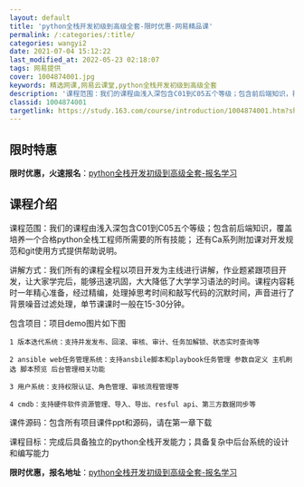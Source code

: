 ```yaml
---
layout: default
title: 'python全栈开发初级到高级全套-限时优惠-网易精品课'
permalink: /:categories/:title/
categories: wangyi2
date: 2021-07-04 15:12:22
last_modified_at: 2022-05-23 02:18:07
tags: 网易提供
cover: 1004874001.jpg
keywords: 精选网课,网易云课堂,python全栈开发初级到高级全套
description: '课程范围：我们的课程由浅入深包含C01到C05五个等级；包含前后端知识，覆盖培养一个合格python全栈工程师所需要的所'
classid: 1004874001
targetlink: https://study.163.com/course/introduction/1004874001.htm?share=1&shareId=1025206652&utm_campaign=share&utm_medium=iphoneShare&utm_source=&utm_u=1025206652
---
```


## 限时特惠

**限时优惠，火速报名**：[python全栈开发初级到高级全套-报名学习](https://study.163.com/course/introduction/1004874001.htm?share=1&shareId=1025206652&utm_campaign=share&utm_medium=iphoneShare&utm_source=&utm_u=1025206652)

## 课程介绍

课程范围：我们的课程由浅入深包含C01到C05五个等级；包含前后端知识，覆盖培养一个合格python全栈工程师所需要的所有技能； 还有Ca系列附加课对开发规范和git使用方式提供帮助说明。

讲解方式：我们所有的课程全程以项目开发为主线进行讲解，作业题紧跟项目开发，让大家学完后，能够迅速巩固，大大降低了大学学习语法的时间。课程内容耗时一年精心准备，经过精编，处理掉思考时间和敲写代码的沉默时间，声音进行了背景噪音过滤处理，单节课课时一般在15-30分钟。

包含项目：项目demo图片如下图

    1 版本迭代系统：支持并发发布、回滚、审核、审计、任务加解锁、状态实时查询等

    2 ansible web任务管理系统：支持ansbile脚本和playbook任务管理 参数自定义 主机刷选 脚本预览 后台管理相关功能

    3 用户系统：支持权限认证、角色管理、审核流程管理等

    4 cmdb：支持硬件软件资源管理、导入、导出、resful api、第三方数据同步等



课件源码：包含所有项目课件ppt和源码，请在第一章下载

课程目标：完成后具备独立的python全栈开发能力；具备复杂中后台系统的设计和编写能力

**限时优惠，报名地址**：[python全栈开发初级到高级全套-报名学习](https://study.163.com/course/introduction/1004874001.htm?share=1&shareId=1025206652&utm_campaign=share&utm_medium=iphoneShare&utm_source=&utm_u=1025206652)

